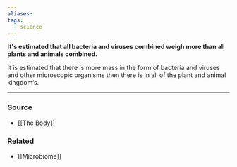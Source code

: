 ```yaml
---
aliases: 
tags:
  - science
---
```

**It's estimated that all bacteria and viruses combined weigh more than all plants and animals combined.**

It is estimated that there is more mass in the form of bacteria and viruses and other microscopic organisms then there is in all of the plant and animal kingdom‘s.

---
### Source
- [[The Body]]

### Related
- [[Microbiome]]